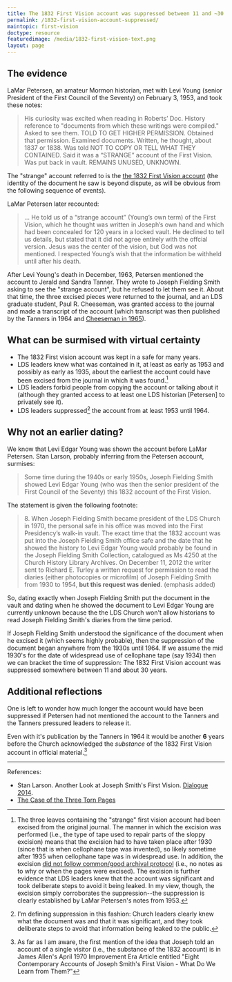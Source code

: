 ```yaml
---
title: The 1832 First Vision account was suppressed between 11 and ~30 years
permalink: /1832-first-vision-account-suppressed/
maintopic: first-vision
doctype: resource
featuredimage: /media/1832-first-vision-text.png
layout: page
---
```


## The evidence

LaMar Petersen, an amateur Mormon historian, met with Levi Young (senior President of the First Council of the Seventy) on February 3, 1953, and took these notes:

> His curiosity was excited when reading in Roberts’ Doc. History reference to "documents from which these writings were compiled." Asked to see them. TOLD TO GET HIGHER PERMISSION. Obtained that permission. Examined documents. Written, he thought, about 1837 or 1838. Was told NOT TO COPY OR TELL WHAT THEY CONTAINED. Said it was a “STRANGE” account of the First Vision. Was put back in vault. REMAINS UNUSED, UNKNOWN.

The "strange" account referred to is the [the 1832 First Vision account](http://josephsmithpapers.org/paperSummary/letterbook-1?dm=image-and-text&zm=zoom-inner&tm=expanded&p=9&s=undefined&sm=none#!/paperSummary/letterbook-1&p=9) (the identity of the document he saw is beyond dispute, as will be obvious from the following sequence of events).

LaMar Petersen later recounted:

>  ... He told us of a “strange account” (Young’s own term) of the First Vision, which he thought was written in Joseph’s own hand and which had been concealed for 120 years in a locked vault. He declined to tell us details, but stated that it did not agree entirely with the offcial version. Jesus was the center of the vision, but God was not mentioned. I respected Young’s wish that the information be withheld until after his death.

After Levi Young's death in December, 1963, Petersen mentioned the account to Jerald and Sandra Tanner.  They wrote to Joseph Fielding Smith asking to see the "strange account", but he refused to let them see it.  About that time, the three excised pieces were returned to the journal, and an LDS graduate student, Paul R. Cheeseman, was granted access to the journal and made a transcript of the account (which transcript was then published by the Tanners in 1964 and [Cheeseman in 1965](http://scholarsarchive.byu.edu/etd/4590/)).

## What can be surmised with virtual certainty

* The 1832 First vision account was kept in a safe for many years.
* LDS leaders knew what was contained in it, at least as early as 1953 and possibly as early as 1935, about the earliest the account could have been excised from the journal in which it was found.[^excision]
* LDS leaders forbid people from copying the account or talking about it (although they granted access to at least one LDS historian [Petersen] to privately see it).
* LDS leaders suppressed[^suppressed] the account from at least 1953 until 1964.

## Why not an earlier dating?

We know that Levi Edgar Young was shown the account before LaMar Petersen.  Stan Larson, probably inferring from the Petersen account, surmises:

> Some time during the 1940s or early 1950s, Joseph Fielding Smith showed Levi Edgar Young (who was then the senior president of the First Council of the Seventy) this 1832 account of the First Vision.

The statement is given the following footnote:

> 8\. When Joseph Fielding Smith became president of the LDS Church in 1970, the personal safe in his office was moved into the First Presidency’s walk-in vault. The exact time that the 1832 account was put into the Joseph Fielding Smith office safe and the date that he showed the history to Levi Edgar Young would probably be found in the Joseph Fielding Smith Collection, catalogued as Ms 4250 at the Church History Library Archives. On December 11, 2012 the writer sent to Richard E. Turley a written request for permission to read the diaries (either photocopies or microfilm) of Joseph Fielding Smith from 1930 to 1954, **but this request was denied**. (emphasis added)

So, dating exactly when Joseph Fielding Smith put the document in the vault and dating when he showed the document to Levi Edgar Young are currently unknown because the the LDS Church won't allow historians to read Joseph Fielding Smith's diaries from the time period.

If Joseph Fielding Smith understood the significance of the document when he excised it (which seems highly probable), then the suppression of the document began anywhere from the 1930s until 1964.  If we assume the mid 1930's for the date of widespread use of cellophane tape (say 1934) then we can bracket the time of suppression: The 1832 First Vision account was suppressed somewhere between 11 and about 30 years.

## Additional reflections

One is left to wonder how much longer the account would have been suppressed if Petersen had not mentioned the account to the Tanners and the Tanners pressured leaders to release it.

Even with it's publication by the Tanners in 1964 it would be another **6** years before the Church acknowledged the *substance* of the 1832 First Vision account in official material.[^nextmention]

---

References:

* Stan Larson.  Another Look at Joseph Smith's First Vision. [Dialogue 2014](https://www.dialoguejournal.com/wp-content/uploads/sbi/issues/Dialogue_V47N02.pdf).
* [The Case of the Three Torn Pages](https://docs.google.com/file/d/0B46d9-tC8xTAOWdaek56WTdYZVU/preview?pli=1)

[^excision]: The three leaves containing the "strange" first vision account had been excised from the original journal.  The manner in which the excision was performed (i.e., the type of tape used to repair parts of the sloppy excision) means that the excision had to have taken place after 1930 (since that is when cellophane tape was invented), so likely sometime after 1935 when cellophane tape was in widespread use.  In addition, the excision [did not follow common/good archival protocol](https://www.dialoguejournal.com/2014/online-letter-to-the-editor-regarding-stan-larsons-summer-2014-article/) (i.e., no notes as to why or when the pages were excised).  The excision is further evidence that LDS leaders knew that the account was significant and took deliberate steps to avoid it being leaked.  In my view, though, the excision simply corroborates the suppression--the suppression is clearly established by LaMar Petersen's notes from 1953.

[^suppressed]: I'm defining suppression in this fashion: Church leaders clearly knew what the document was and that it was significant, and they took deliberate steps to avoid that information being leaked to the public.

[^nextmention]: As far as I am aware, the first mention of the idea that Joseph told an account of a single visitor (i.e., the substance of the 1832 account) is in James Allen's April 1970 Improvement Era Article entitled "Eight Contemporary Accounts of Joseph Smith's First Vision - What Do We Learn from Them?"
